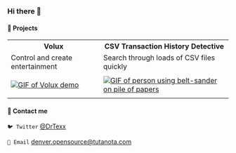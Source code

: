 ### Hi there 👋

#### 🤖 Projects

<table>
  <tr>
    <th>Volux</th>
    <th>CSV Transaction History Detective</th>
  </tr>
  <tr>
    <td>Control and create entertainment</td>
    <td>Search through loads of CSV files quickly</td>
  </tr>
  <tr>
    <td>

[![GIF of Volux demo](https://i.imgur.com/08MaUYg.gif)](https://gitlab.com/volux/volux)
    </td>
    <td>
        [![GIF of person using belt-sander on pile of papers](https://i.imgur.com/UQtyomQ.gif)](https://gitlab.com/DrTexx/csv-transaction-history-detective)
    </td>
  </tr>
</table>

#### 🌱 Contact me

`🐦 Twitter` [@DrTexx](https://twitter.com/DrTexx)

`📨 Email` [denver.opensource@tutanota.com](mailto:denver.opensource@tutanota.com)

<!--
**DrTexx/DrTexx** is a ✨ _special_ ✨ repository because its `README.md` (this file) appears on your GitHub profile.

Here are some ideas to get you started:

- 🔭 I’m currently working on ...
- 🌱 I’m currently learning ...
- 👯 I’m looking to collaborate on ...
- 🤔 I’m looking for help with ...
- 💬 Ask me about ...
- 📫 How to reach me: ...
- 😄 Pronouns: ...
- ⚡ Fun fact: ...
-->
